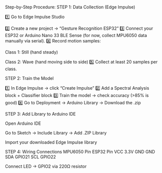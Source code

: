 Step-by-Step Procedure:
STEP 1: Data Collection (Edge Impulse)

1️⃣ Go to Edge Impulse Studio

2️⃣ Create a new project → “Gesture Recognition ESP32”
3️⃣ Connect your ESP32 or Arduino Nano 33 BLE Sense (for now, collect MPU6050 data manually via serial).
4️⃣ Record motion samples:

Class 1: Still (hand steady)

Class 2: Wave (hand moving side to side)
5️⃣ Collect at least 20 samples per class.

STEP 2: Train the Model

1️⃣ In Edge Impulse → click “Create Impulse”
2️⃣ Add a Spectral Analysis block + Classifier block
3️⃣ Train the model → check accuracy (>85% is good)
4️⃣ Go to Deployment → Arduino Library → Download the .zip

STEP 3: Add Library to Arduino IDE

Open Arduino IDE

Go to Sketch → Include Library → Add .ZIP Library

Import your downloaded Edge Impulse library

STEP 4: Wiring Connections
MPU6050 Pin	ESP32 Pin
VCC	3.3V
GND	GND
SDA	GPIO21
SCL	GPIO22

Connect LED → GPIO2 via 220Ω resistor
